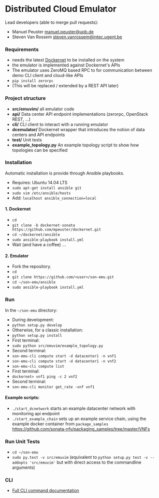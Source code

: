 # Distributed Cloud Emulator

Lead developers (able to merge pull requests):

* Manuel Peuster <manuel.peuster@upb.de>
* Steven Van Rossem <steven.vanrossem@intec.ugent.be>


### Requirements
* needs the latest [Dockernet](https://github.com/mpeuster/dockernet) to be installed on the system
 * the emulator is implemented against Dockernet's APIs
* The emulator uses ZeroMQ based RPC to for communication between demo CLI client and cloud-like APIs
 * `pip install zerorpc`
 * (This will be replaced / extended by a REST API later)

### Project structure
* **src/emuvim/** all emulator code 
 * **api/** Data center API endpoint implementations (zerorpc, OpenStack REST, ...)
 * **cli/** CLI client to interact with a running emulator
 * **dcemulator/** Dockernet wrapper that introduces the notion of data centers and API endpoints
 * **test/** Unit tests
 * **example_topology.py** An example topology script to show how topologies can be specified

### Installation
Automatic installation is provide through Ansible playbooks.
* Requires: Ubuntu 14.04 LTS
* `sudo apt-get install ansible git`
* `sudo vim /etc/ansible/hosts`
* Add: `localhost ansible_connection=local`

#### 1. Dockernet
* `cd`
* `git clone -b dockernet-sonata https://github.com/mpeuster/dockernet.git`
* `cd ~/dockernet/ansible`
* `sudo ansible-playbook install.yml`
* Wait (and have a coffee) ...

#### 2. Emulator
* Fork the repository.
* `cd`
* `git clone https://github.com/<user>/son-emu.git`
* `cd ~/son-emu/ansible`
* `sudo ansible-playbook install.yml`


### Run

In the `~/son-emu` directory:

* During development:
 * `python setup.py develop`
* Otherwise, for a classic installation:
 * `python setup.py install`
* First terminal:
 * `sudo python src/emuvim/example_topology.py`
* Second terminal:
 * `son-emu-cli compute start -d datacenter1 -n vnf1`
 * `son-emu-cli compute start -d datacenter1 -n vnf2`
 * `son-emu-cli compute list`
* First terminal:
 * `dockernet> vnf1 ping -c 2 vnf2`
* Second terminal:
 *  `son-emu-cli monitor get_rate -vnf vnf1`

#### Example scripts:
 * `./start_dcnetwork` starts an example datacenter network with monitoring api endpoint
 * `./start_example_chain` sets up an example service chain, using the example docker container from `package_samples` https://github.com/sonata-nfv/packaging_samples/tree/master/VNFs

### Run Unit Tests
* `cd ~/son-emu`
* `sudo py.test -v src/emuvim` (equivalent to `python setup.py test -v --addopts 'src/emuvim'` but with direct access to the commandline arguments)

### CLI
* [Full CLI command documentation](https://github.com/sonata-nfv/son-emu/wiki/CLI-Command-Overview)

